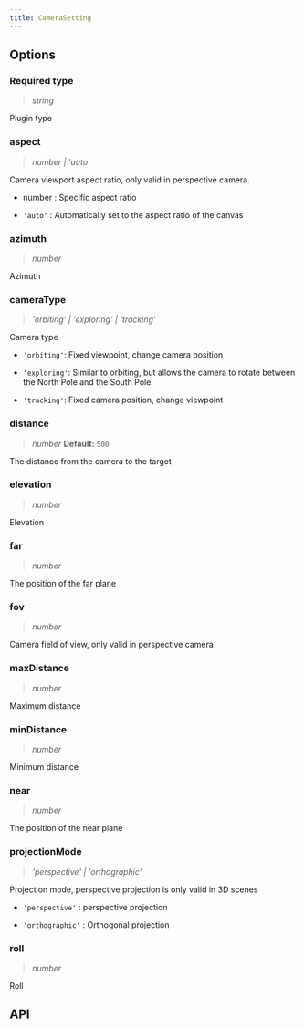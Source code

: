 ```yaml
---
title: CameraSetting
---
```


## Options

### <Badge type="success">Required</Badge> type

> _string_

Plugin type

### aspect

> _number \| 'auto'_

Camera viewport aspect ratio, only valid in perspective camera.

- number : Specific aspect ratio

- `'auto'` : Automatically set to the aspect ratio of the canvas

### azimuth

> _number_

Azimuth

### cameraType

> _'orbiting' \| 'exploring' \| 'tracking'_

Camera type

- `'orbiting'`: Fixed viewpoint, change camera position

- `'exploring'`: Similar to orbiting, but allows the camera to rotate between the North Pole and the South Pole

- `'tracking'`: Fixed camera position, change viewpoint

### distance

> _number_ **Default:** `500`

The distance from the camera to the target

### elevation

> _number_

Elevation

### far

> _number_

The position of the far plane

### fov

> _number_

Camera field of view, only valid in perspective camera

### maxDistance

> _number_

Maximum distance

### minDistance

> _number_

Minimum distance

### near

> _number_

The position of the near plane

### projectionMode

> _'perspective' \| 'orthographic'_

Projection mode, perspective projection is only valid in 3D scenes

- `'perspective'` : perspective projection

- `'orthographic'` : Orthogonal projection

### roll

> _number_

Roll

## API

